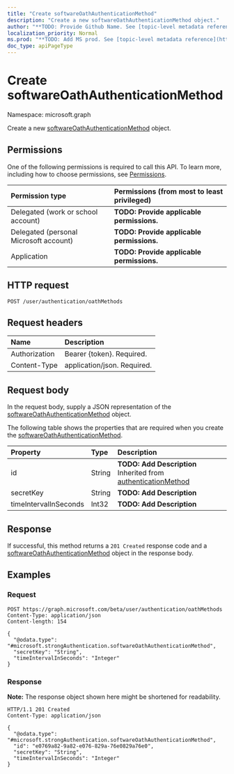 ```yaml
---
title: "Create softwareOathAuthenticationMethod"
description: "Create a new softwareOathAuthenticationMethod object."
author: "**TODO: Provide Github Name. See [topic-level metadata reference](https://msgo.azurewebsites.net/add/document/guidelines/metadata.html#topic-level-metadata)**"
localization_priority: Normal
ms.prod: "**TODO: Add MS prod. See [topic-level metadata reference](https://msgo.azurewebsites.net/add/document/guidelines/metadata.html#topic-level-metadata)**"
doc_type: apiPageType
---
```


# Create softwareOathAuthenticationMethod
Namespace: microsoft.graph

Create a new [softwareOathAuthenticationMethod](../resources/softwareoathauthenticationmethod.md) object.

## Permissions
One of the following permissions is required to call this API. To learn more, including how to choose permissions, see [Permissions](/graph/permissions-reference).

|Permission type|Permissions (from most to least privileged)|
|:---|:---|
|Delegated (work or school account)|**TODO: Provide applicable permissions.**|
|Delegated (personal Microsoft account)|**TODO: Provide applicable permissions.**|
|Application|**TODO: Provide applicable permissions.**|

## HTTP request

<!-- {
  "blockType": "ignored"
}
-->
``` http
POST /user/authentication/oathMethods
```

## Request headers
|Name|Description|
|:---|:---|
|Authorization|Bearer {token}. Required.|
|Content-Type|application/json. Required.|

## Request body
In the request body, supply a JSON representation of the [softwareOathAuthenticationMethod](../resources/softwareoathauthenticationmethod.md) object.

The following table shows the properties that are required when you create the [softwareOathAuthenticationMethod](../resources/softwareoathauthenticationmethod.md).

|Property|Type|Description|
|:---|:---|:---|
|id|String|**TODO: Add Description** Inherited from [authenticationMethod](../resources/authenticationmethod.md)|
|secretKey|String|**TODO: Add Description**|
|timeIntervalInSeconds|Int32|**TODO: Add Description**|



## Response

If successful, this method returns a `201 Created` response code and a [softwareOathAuthenticationMethod](../resources/softwareoathauthenticationmethod.md) object in the response body.

## Examples

### Request
<!-- {
  "blockType": "request",
  "name": "create_softwareoathauthenticationmethod_from_"
}
-->
``` http
POST https://graph.microsoft.com/beta/user/authentication/oathMethods
Content-Type: application/json
Content-length: 154

{
  "@odata.type": "#microsoft.strongAuthentication.softwareOathAuthenticationMethod",
  "secretKey": "String",
  "timeIntervalInSeconds": "Integer"
}
```


### Response
**Note:** The response object shown here might be shortened for readability.
<!-- {
  "blockType": "response",
  "truncated": true,
  "@odata.type": "microsoft.strongAuthentication.softwareOathAuthenticationMethod"
}
-->
``` http
HTTP/1.1 201 Created
Content-Type: application/json

{
  "@odata.type": "#microsoft.strongAuthentication.softwareOathAuthenticationMethod",
  "id": "e0769a82-9a82-e076-829a-76e0829a76e0",
  "secretKey": "String",
  "timeIntervalInSeconds": "Integer"
}
```

